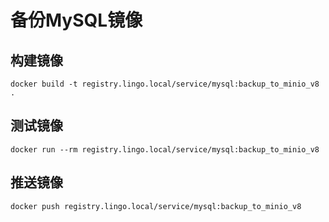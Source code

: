 # 备份MySQL镜像

## 构建镜像

```shell
docker build -t registry.lingo.local/service/mysql:backup_to_minio_v8 .
```

## 测试镜像

```
docker run --rm registry.lingo.local/service/mysql:backup_to_minio_v8
```

## 推送镜像

```shell
docker push registry.lingo.local/service/mysql:backup_to_minio_v8
```

